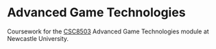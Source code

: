 Advanced Game Technologies
==========================

Coursework for the
[CSC8503](http://www.ncl.ac.uk/module-catalogue/module.php?code=CSC8503)
Advanced Game Technologies module at Newcastle University.
